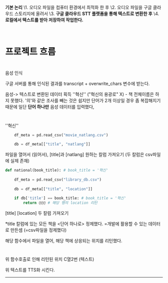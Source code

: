 **기본 논리**
\1. 오디오 파일을 컴퓨터 환경에서 최적화 한 후
\2. 오디오 파일을 구글 클라우드 스토리지에 올려서
\3. **구글 클라우드 STT 플랫폼을 통해 텍스트로 변환한 후**
\4. **로컬에서 텍스트를 받아 저장하여 작업한다.**

​    

# 프로젝트 흐름

#

음성 인식

구글 서버를 통해 인식된 결과를 transcript + overwrite_chars 변수에 받는다.

음성-> 텍스트로 변환된 데이터 획득  <EX> ''혁신''  ("혁신의 용광로" X)  - 책 전체이름은 하지 못했다. '의'와 같은 조사를 빼는 것은 쉽지만 단어가 2개 이상일 경우 좀 복잡해지기 때문에 일단 **단어 하나만** 음성 데이터를 입력했다,

#

''혁신''

```python
    df_meta = pd.read_csv("movie_natlang.csv")
    
    db = df_meta[["title", "natlang"]]
```

파일을 열어서 (읽어서), [title]과 [natlang] 원하는 칼럼 가져오기 (두 칼럼은 csv파일에 실제 존재)

```python
def national(book_title): # book_title = '혁신'
    
    df_meta = pd.read_csv("library_db.csv")
    
    db = df_meta[["title", "location"]]
    
    if db['title'] == book_title: # book_title = '혁신'
        return @@@ # 해당 행의 location 리턴
```

[title]  [location] 두 칼럼 가져오기

*title 칼럼에 있는 모든 책을 <단어 하나로> 정제했다. =개발에 활용할 수 있는 데이터로 만든셈 (=csv파일을 정제했다)

해당 함수에서 파일을 열어, 해당 책에 상응되는 위치를 리턴했다.



#

위 함수호출로 인해 리턴된 위치  <EX> C열2번 (텍스트)

위 텍스트를 TTS화 시킨다.

---

